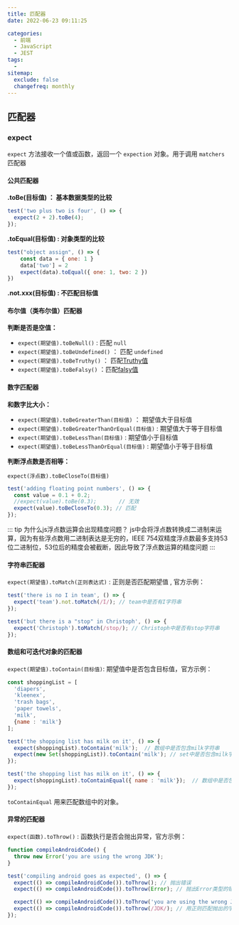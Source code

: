 ```yaml
---
title: 匹配器
date: 2022-06-23 09:11:25

categories:
  - 前端
  - JavaScript
  - JEST
tags:
  - 
sitemap:
  exclude: false
  changefreq: monthly
---
```


## 匹配器

### expect

`expect` 方法接收一个值或函数，返回一个 `expection` 对象。用于调用 `matchers` 匹配器

#### 公共匹配器

**.toBe(目标值) ： 基本数据类型的比较**

```js
test('two plus two is four', () => {
  expect(2 + 2).toBe(4);
});
```

**.toEqual(目标值) : 对象类型的比较**

```js
test("object assign", () => {
    const data = { one: 1 }
    data['two'] = 2
    expect(data).toEqual({ one: 1, two: 2 })
})

```

**.not.xxx(目标值) : 不匹配目标值**

#### 布尔值（类布尔值）匹配器

**判断是否是空值：**

-    `expect(期望值).toBeNull()` : 匹配 `null`
-    `expect(期望值).toBeUndefined()` ： 匹配 `undefined`
-    `expect(期望值).toBeTruthy()` ： 匹配[Truthy值](https://developer.mozilla.org/zh-CN/docs/Glossary/Truthy)
-    `expect(期望值).toBeFalsy()` ：匹配[falsy值](https://developer.mozilla.org/zh-CN/docs/Glossary/Falsy)

#### 数字匹配器

**和数字比大小：**

-   `expect(期望值).toBeGreaterThan(目标值)` ： 期望值大于目标值
-   `expect(期望值).toBeGreaterThanOrEqual(目标值)` : 期望值大于等于目标值
-   `expect(期望值).toBeLessThan(目标值)` : 期望值小于目标值
-   `expect(期望值).toBeLessThanOrEqual(目标值)` : 期望值小于等于目标值

**判断浮点数是否相等：**

`expect(浮点数).toBeCloseTo(目标值)`

```js
test('adding floating point numbers', () => {
  const value = 0.1 + 0.2;
  //expect(value).toBe(0.3);       // 无效
  expect(value).toBeCloseTo(0.3); // 匹配
});
```

::: tip 为什么js浮点数运算会出现精度问题？
js中会将浮点数转换成二进制来运算，因为有些浮点数用二进制表达是无穷的，IEEE 754双精度浮点数最多支持53位二进制位，53位后的精度会被截断，因此导致了浮点数运算的精度问题
:::


#### 字符串匹配器

`expect(期望值).toMatch(正则表达式)` : 正则是否匹配期望值 , 官方示例：

```js
test('there is no I in team', () => {
  expect('team').not.toMatch(/I/); // team中是否有I字符串
});

test('but there is a "stop" in Christoph', () => {
  expect('Christoph').toMatch(/stop/); // Christoph中是否有stop字符串
});
```

#### 数组和可迭代对象的匹配器

`expect(期望值).toContain(目标值)`: 期望值中是否包含目标值，官方示例：

```js
const shoppingList = [
  'diapers',
  'kleenex',
  'trash bags',
  'paper towels',
  'milk',
  {name : 'milk'}
];

test('the shopping list has milk on it', () => {
  expect(shoppingList).toContain('milk');  // 数组中是否包含milk字符串
  expect(new Set(shoppingList)).toContain('milk'); // set中是否包含milk字符串
});

test('the shopping list has milk on it', () => {
  expect(shoppingList).toContainEqual({ name : 'milk'});  // 数组中是否包含milk字符串
});
```

`toContainEqual` 用来匹配数组中的对象。


#### 异常的匹配器

`expect(函数).toThrow()` : 函数执行是否会抛出异常，官方示例：

```js
function compileAndroidCode() {
  throw new Error('you are using the wrong JDK');
}

test('compiling android goes as expected', () => {
  expect(() => compileAndroidCode()).toThrow(); // 抛出错误
  expect(() => compileAndroidCode()).toThrow(Error); // 抛出Error类型的错误 

  expect(() => compileAndroidCode()).toThrow('you are using the wrong JDK'); // 获取抛出的字符串
  expect(() => compileAndroidCode()).toThrow(/JDK/); // 用正则匹配抛出的字符串
});

```

